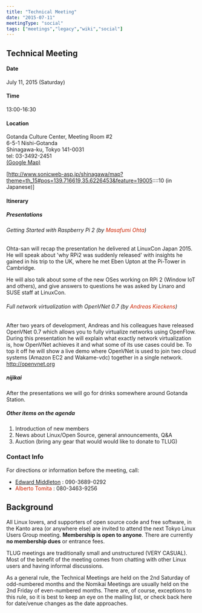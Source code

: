 ```yaml
---
title: "Technical Meeting"
date: "2015-07-11"
meetingType: "social"
tags: ["meetings","legacy","wiki","social"]
---
```


<h2 id="technical_meeting">Technical Meeting</h2>
<h4 id="date">Date</h4>
<p>July 11, 2015 (Saturday)</p>
<h4 id="time">Time</h4>
<p>13:00-16:30</p>
<h4 id="location">Location</h4>
<p>Gotanda Culture Center, Meeting Room #2<br />
6-5-1 Nishi-Gotanda<br />
Shinagawa-ku, Tokyo 141-0031<br />
tel: 03-3492-2451<br />
<a href="https://goo.gl/maps/uzbKe">(Google Map)</a></p>
<p>[<a href="http://www.sonicweb-asp.jp/shinagawa/map?theme=th_15#pos=139.716619,35.6226453&amp;feature=19005">http://www.sonicweb-asp.jp/shinagawa/map?theme=th_15#pos=139.716619,35.6226453&amp;feature=19005</a>::::10 (in Japanese)]</p>
<h4 id="itinerary">Itinerary</h4>
<h5 id="presentations">Presentations</h5>
<h6 id="getting_started_with_raspberry_pi_2_by_masafumi_ohta">Getting Started with Raspberry Pi 2 (by <font color="#CC2200">Masafumi Ohta</font>)</h6>
<p>Ohta-san will recap the presentation he delivered at LinuxCon Japan 2015.
He will speak about 'why RPi2 was suddenly released' with insights he
gained in his trip to the UK, where he met Eben Upton at the Pi-Tower
in Cambridge.</p>
<p>He will also talk about some of the new OSes working on RPi 2 (Window IoT
and others), and give answers to questions he was asked by Linaro and
SUSE staff at LinuxCon.</p>
<h6 id="full_network_virtualization_with_openvnet_0.7_by_andreas_kieckens">Full network virtualization with OpenVNet 0.7 (by <font color="#CC2200">Andreas Kieckens</font>)</h6>
<p>After two years of development, Andreas and his colleagues have released
OpenVNet 0.7 which allows you to fully virtualize networks using
OpenFlow. During this presentation he will explain what exactly network
virtualization is, how OpenVNet achieves it and what some of its use
cases could be. To top it off he will show a live demo where OpenVNet is
used to join two cloud systems (Amazon EC2 and Wakame-vdc) together in a
single network. <a href="http://openvnet.org">http://openvnet.org</a></p>
<h5 id="nijikai">nijikai</h5>
<p>After the presentations we will go for drinks somewhere around Gotanda Station.</p>
<h5 id="other_items_on_the_agenda">Other items on the agenda</h5>
<ol>
<li>Introduction of new members</li>
<li>News about Linux/Open Source, general announcements, Q&amp;A</li>
<li>Auction (bring any gear that would would like to donate to TLUG)</li>
</ol>
<h3 id="contact_info">Contact Info</h3>
<p>For directions or information before the meeting, call:</p>
<ul>
<li><a href="./Edward_Middleton">Edward Middleton</a> : 090-3689-0292</li>
<li><font color="#CC2200">Alberto Tomita</font> : 080-3463-9256</li>
</ul>

<h2 id="introduction">Background</h2>
<p>All Linux lovers, and supporters of open source code and free software, in the Kanto area (or anywhere else) are invited to attend the next Tokyo Linux Users Group meeting. <b>Membership is open to anyone</b>. There are currently <b>no membership dues</b> or entrance fees.</p>
<p>TLUG meetings are traditionally small and unstructured (VERY CASUAL). Most of the benefit of the meeting comes from chatting with other Linux users and having informal discussions.</p>
<p>As a general rule, the Technical Meetings are held on the 2nd Saturday of odd-numbered months and the Nomikai Meetings are usually held on the 2nd Friday of even-numbered months. There are, of course, exceptions to this rule, so it is best to keep an eye on the mailing list, or check back here for date/venue changes as the date approaches.</p>
